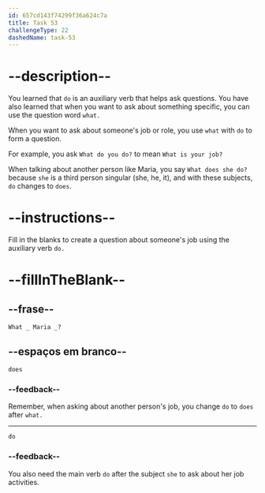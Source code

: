 ```yaml
---
id: 657cd143f74299f36a624c7a
title: Task 53
challengeType: 22
dashedName: task-53
---
```


# --description--

You learned that `do` is an auxiliary verb that helps ask questions. You have also learned that when you want to ask about something specific, you can use the question word `what.`

When you want to ask about someone's job or role, you use `what` with `do` to form a question.

For example, you ask `What do you do?` to mean `What is your job?`

When talking about another person like Maria, you say `What does she do?` because `she` is a third person singular (she, he, it), and with these subjects, `do` changes to `does`.

# --instructions--

Fill in the blanks to create a question about someone's job using the auxiliary verb `do.`

# --fillInTheBlank--

## --frase--

`What _ Maria _?`

## --espaços em branco--

`does`

### --feedback--

Remember, when asking about another person's job, you change `do` to `does` after `what.`

---

`do`

### --feedback--

You also need the main verb `do` after the subject `she` to ask about her job activities.
